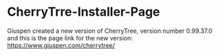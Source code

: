 # CherryTrre-Installer-Page

Giuspen created a new version of CherryTree, version number 0.99.37.0 and this is the page link for the new version: https://www.giuspen.com/cherrytree/
